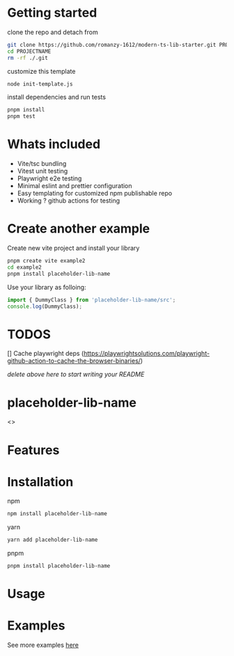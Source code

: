 # Getting started

clone the repo and detach from 
```bash
git clone https://github.com/romanzy-1612/modern-ts-lib-starter.git PROJECTNAME
cd PROJECTNAME
rm -rf ./.git
```

customize this template
```bash
node init-template.js
```

install dependencies and run tests
```bash
pnpm install
pnpm test
```

# Whats included

- Vite/tsc bundling
- Vitest unit testing
- Playwright e2e testing
- Minimal eslint and prettier configuration
- Easy templating for customized npm publishable repo
- Working ? github actions for testing

# Create another example

Create new vite project and install your library

```bash
pnpm create vite example2
cd example2
pnpm install placeholder-lib-name
```

Use your library as folloing:


```typescript
import { DummyClass } from 'placeholder-lib-name/src';
console.log(DummyClass);
```

# TODOS

[] Cache playwright deps (https://playwrightsolutions.com/playwright-github-action-to-cache-the-browser-binaries/)

_delete above here to start writing your README_

# placeholder-lib-name

<<DESCRIPTION>>

# Features

# Installation

npm
```bash
npm install placeholder-lib-name
```

yarn
```bash
yarn add placeholder-lib-name
```

pnpm
```bash
pnpm install placeholder-lib-name
```

# Usage

# Examples

See more examples [here](example)
